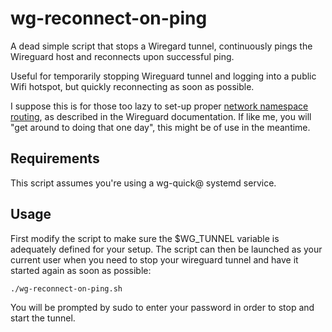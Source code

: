 # wg-reconnect-on-ping

A dead simple script that stops a Wiregard tunnel, continuously pings the
Wireguard host and reconnects upon successful ping.

Useful for temporarily stopping Wireguard tunnel and logging into a public Wifi
hotspot, but quickly reconnecting as soon as possible.

I suppose this is for those too lazy to set-up proper [network namespace
routing](https://www.wireguard.com/netns/), as described in the Wireguard
documentation. If like me, you will "get around to doing that one day", this
might be of use in the meantime.

## Requirements

This script assumes you're using a wg-quick@ systemd service.

## Usage

First modify the script to make sure the $WG_TUNNEL variable is adequately defined for your setup.
The script can then be launched as your current user when you need to stop your wireguard tunnel and have it started again as soon as possible:

`./wg-reconnect-on-ping.sh`

You will be prompted by sudo to enter your password in order to stop and start the tunnel.
